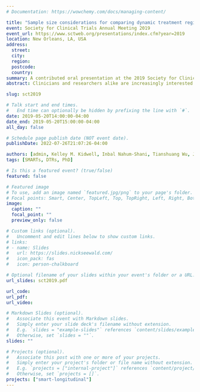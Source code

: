```yaml
---
# Documentation: https://wowchemy.com/docs/managing-content/

title: "Sample size considerations for comparing dynamic treatment regimens in a sequentially-randomized trial with a continuous longitudinal outcome"
event: Society for Clinical Trials Annual Meeting 2019
event_url: https://www.sctweb.org/presentations/index.cfm?year=2019
location: New Orleans, LA, USA
address:
  street:
  city:
  region:
  postcode:
  country:
summary: A contributed oral presentation at the 2019 Society for Clinical Trials Annual Meeting.
abstract: Clinicians and researchers alike are increasingly interested in how best to individualize interventions. A dynamic treatment regimen (DTR) is a sequence of pre-specified decision rules which guide the delivery of a sequence of treatments that are tailored to the changing needs of the individual. Sequentially-randomized trials are a research tool that can be used to inform the construction of effective DTRs. We introduce a method for computing sample size for such trials in which the primary aim is to compare two embedded DTRs using a continuous repeated-measures outcome collected over the entire study. The sample size method is based on a longitudinal analysis that accounts for unique features of the trial design. These features include modeling constraints and the over- or under-representation of different sequences of treatment (by design). We illustrate our methods using the ENGAGE study, a sequentially-randomized trial aimed at developing a DTR for re-engaging patients with alcohol and cocaine use disorders who have dropped out of treatment. 

slug: sct2019

# Talk start and end times.
#   End time can optionally be hidden by prefixing the line with `#`.
date: 2019-05-20T14:00:00-04:00
date_end: 2019-05-20T15:00:00-04:00
all_day: false

# Schedule page publish date (NOT event date).
publishDate: 2022-07-26T21:07:26-04:00

authors: [admin, Kelley M. Kidwell, Inbal Nahum-Shani, Tianshuang Wu, James R. McKay, Daniel Almirall]
tags: [SMARTs, DTRs, PhD]

# Is this a featured event? (true/false)
featured: false

# Featured image
# To use, add an image named `featured.jpg/png` to your page's folder. 
# Focal points: Smart, Center, TopLeft, Top, TopRight, Left, Right, BottomLeft, Bottom, BottomRight.
image:
  caption: ""
  focal_point: ""
  preview_only: false

# Custom links (optional).
#   Uncomment and edit lines below to show custom links.
# links:
# - name: Slides
#   url: https://slides.nickseewald.com/
#   icon_pack: fas
#   icon: person-chalkboard

# Optional filename of your slides within your event's folder or a URL.
url_slides: sct2019.pdf

url_code:
url_pdf:
url_video:

# Markdown Slides (optional).
#   Associate this event with Markdown slides.
#   Simply enter your slide deck's filename without extension.
#   E.g. `slides = "example-slides"` references `content/slides/example-slides.md`.
#   Otherwise, set `slides = ""`.
slides: ""

# Projects (optional).
#   Associate this post with one or more of your projects.
#   Simply enter your project's folder or file name without extension.
#   E.g. `projects = ["internal-project"]` references `content/project/deep-learning/index.md`.
#   Otherwise, set `projects = []`.
projects: ["smart-longitudinal"]
---
```

